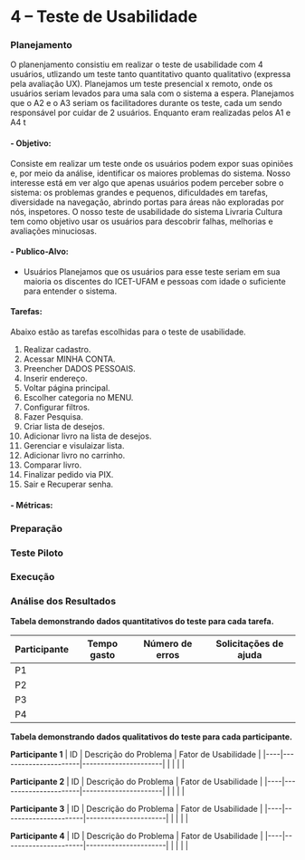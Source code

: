 # 4 – Teste de Usabilidade

### Planejamento
O planenjamento consistiu em realizar o teste de usabilidade com 4 usuários, utlizando um teste tanto quantitativo quanto qualitativo (expressa pela avaliação UX). Planejamos um teste presencial x remoto, onde os usuários seriam levados para uma sala com o sistema a espera. 
Planejamos que o A2 e o A3 seriam os facilitadores durante os teste, cada um sendo responsável por cuidar de 2 usuários. Enquanto eram realizadas pelos A1 e A4 t

#### - Objetivo:
Consiste em realizar um teste onde os usuários podem expor suas opiniões e, por meio da análise, identificar os maiores problemas do sistema. Nosso interesse está em ver algo que apenas usuários podem perceber sobre o sistema: os problemas grandes e pequenos, dificuldades em tarefas, diversidade na navegação, abrindo portas para áreas não exploradas por nós, inspetores. O nosso teste de usabilidade do sistema Livraria Cultura tem como objetivo usar os usuários para descobrir falhas, melhorias e avaliações minuciosas.

#### - Publico-Alvo:
* Usuários
Planejamos que os usuários para esse teste seriam em sua maioria os discentes do ICET-UFAM e pessoas com idade o suficiente para entender o sistema.
#### Tarefas:
Abaixo estão as tarefas escolhidas para o teste de usabilidade.
1. Realizar cadastro.
2. Acessar MINHA CONTA.
3. Preencher DADOS PESSOAIS.
4. Inserir endereço.
5. Voltar página principal.
6. Escolher categoria no MENU.
7. Configurar filtros.
8. Fazer Pesquisa.
9. Criar lista de desejos.
10. Adicionar livro na lista de desejos.
11. Gerenciar e visulaizar lista.
12. Adicionar livro no carrinho.
13. Comparar livro.
14. Finalizar pedido via PIX.
15. Sair e Recuperar senha.

#### - Métricas: 

### Preparação


### Teste Piloto


### Execução


### Análise dos Resultados

**Tabela demonstrando dados quantitativos do teste para cada tarefa.**

| Participante | Tempo gasto | Número de erros | Solicitações de ajuda |
|--------------|-------------|------------------|-----------------------|
| P1           |             |                  |                       |
| P2           |             |                  |                       |
| P3           |             |                  |                       |
| P4           |             |                  |                       |

**Tabela demonstrando dados qualitativos do teste para cada participante.**

**Participante 1**
| ID | Descrição do Problema | Fator de Usabilidade |
|----|----------------------|----------------------|
|    |                      |                      |

**Participante 2**
| ID | Descrição do Problema | Fator de Usabilidade |
|----|----------------------|----------------------|
|    |                      |                      |

**Participante 3**
| ID | Descrição do Problema | Fator de Usabilidade |
|----|----------------------|----------------------|
|    |                      |                      |

**Participante 4**
| ID | Descrição do Problema | Fator de Usabilidade |
|----|----------------------|----------------------|
|    |                      |                      |


